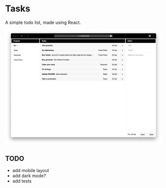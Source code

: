 # Tasks
A simple todo list, made using React.

![screenshot](screenshot.png)

TODO
---
- add mobile layout
- add dark mode?
- add tests